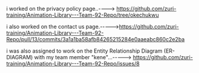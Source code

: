 i worked on the privacy policy page..----> https://github.com/zuri-training/Animation-Library---Team-92-Repo/tree/okechukwu

i also worked on the contact us page.----->https://github.com/zuri-training/Animation-Library---Team-92-Repo/pull/13/commits/3a1a1ba58afb84265215284e0aaeabc860c2e2ba

i was also assigned to work on the Entity Relationship Diagram (ER-DIAGRAM) with my team member "kene"...-----> https://github.com/zuri-training/Animation-Library---Team-92-Repo/issues/8
